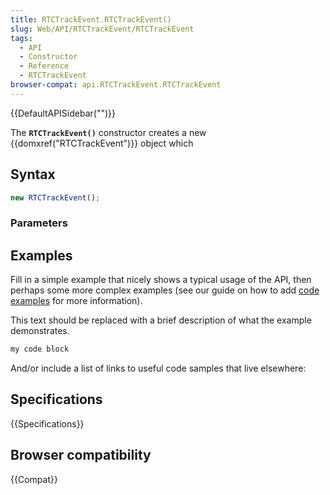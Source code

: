 ```yaml
---
title: RTCTrackEvent.RTCTrackEvent()
slug: Web/API/RTCTrackEvent/RTCTrackEvent
tags:
  - API
  - Constructor
  - Reference
  - RTCTrackEvent
browser-compat: api.RTCTrackEvent.RTCTrackEvent
---
```

{{DefaultAPISidebar("")}}

The **`RTCTrackEvent()`** constructor creates a new {{domxref("RTCTrackEvent")}} object which 

## Syntax

```js
new RTCTrackEvent();
```

### Parameters



## Examples

Fill in a simple example that nicely shows a typical usage of the API, then perhaps some more complex examples (see our guide on how to add [code examples](/en-US/docs/MDN/Contribute/Structures/Code_examples) for more information).

This text should be replaced with a brief description of what the example demonstrates.

```js
my code block
```

And/or include a list of links to useful code samples that live elsewhere:

## Specifications

{{Specifications}}

## Browser compatibility

{{Compat}}

